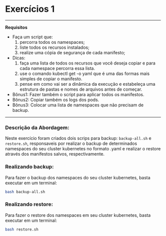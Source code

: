 # Exercícios 1

---
**Requisitos**

- Faça um script que:
    1. percorra todos os namespaces;
    1. liste todos os recursos instalados;
    1. realize uma cópia de segurança de cada manifesto;
- Dicas:
    1. faça uma lista de todos os recursos que você deseja copiar e
    para cada namespace percorra essa lista.
    1. use o comando kubectl get -o yaml que é uma das formas mais
    simples de copiar o manifesto.
    1. pense em como vai ser a dinâmica da execução e estabeleça
    uma estrutura de pastas e nomes de arquivos antes de começar.
- Bônus1: Fazer também o script para aplicar todos os manifestos.
- Bônus2: Copiar também os logs dos pods.
- Bônus3: Colocar uma lista de namespaces que não precisam de
backup.
---

### Descrição da Abordagem:

Neste exercício foram criados dois scrips para backup: `backup-all.sh` e `restore.sh`, responsaveis por realizar o backup de determinados namespaces do seu cluster kubernetes no formato .yaml e realizar o restore através dos manifestos salvos, respectivamente.

### Realizando backup:

Para fazer o backup dos namespaces do seu cluster kubernetes, basta executar em um terminal:

```bash
bash backup-all.sh
```

### Realizando restore:

Para fazer o restore dos namespaces em seu cluster kubernetes, basta executar em um terminal:

```bash
bash restore.sh
```
